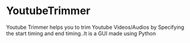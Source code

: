 # YoutubeTrimmer
Youtube Trimmer helps you to trim Youtube Videos/Audios by Specifying the start timing and end timing..It is a GUI made using Python
